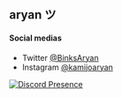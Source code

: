## aryan ツ

#### Social medias
- Twitter [@BinksAryan](https://twitter.com/BinksAryan)
- Instagram [@kamijoaryan](https://www.instagram.com/kamijoaryan/)

[![Discord Presence](https://lanyard.cnrad.dev/api/282202918973603840)](https://discord.com/users/282202918973603840)

